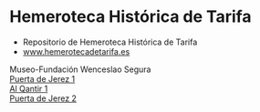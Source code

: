 # Hemeroteca Histórica de Tarifa
* Repositorio de Hemeroteca Histórica de Tarifa
* www.hemerotecadetarifa.es
<div>Museo-Fundación Wenceslao Segura</div>

 <div>
<a href="https://hemerotecadetarifa.github.io/hemeroteca/Puerta de Jerez - 1 - Año 2000.pdf" target="_parent"> Puerta de Jerez 1 </a> <br>
</div>
<div>
<a href="https://hemerotecadetarifa.github.io/hemeroteca/Al Qantir - 1 - Año 2003.pdf" target="_parent"> Al Qantir 1 </a><br>
  </div>
  <div>
<a href="https://hemerotecadetarifa.github.io/hemeroteca/Puerta de Jerez - 2 - Año 2000.pdf" target="_parent"> Puerta de Jerez 2 </a> <br>
  </div>
 
